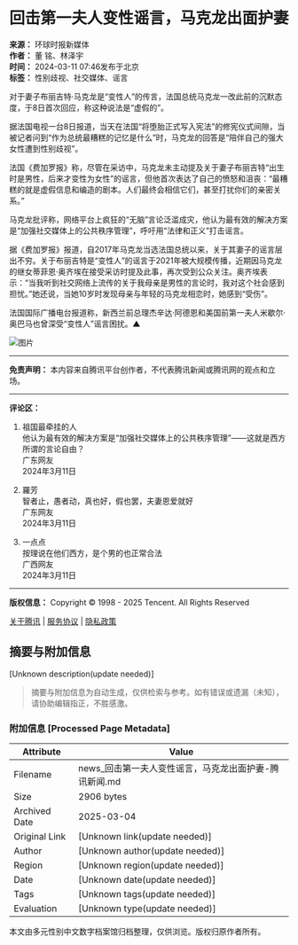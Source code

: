 # 回击第一夫人变性谣言，马克龙出面护妻

**来源：** 环球时报新媒体  
**作者：** 董 铭、林泽宇  
**时间：** 2024-03-11 07:46发布于北京  
**标签：** 性别歧视、社交媒体、谣言

对于妻子布丽吉特·马克龙是“变性人”的传言，法国总统马克龙一改此前的沉默态度，于8日首次回应，称这种说法是“虚假的”。

据法国电视一台8日报道，当天在法国“将堕胎正式写入宪法”的修宪仪式间隙，当被记者问到“作为总统最糟糕的记忆是什么”时，马克龙的回答是“陪伴自己的强大女性遭到性别歧视”。

法国《费加罗报》称，尽管在采访中，马克龙未主动提及关于妻子布丽吉特“出生时是男性，后来才变性为女性”的谣言，但他首次表达了自己的愤怒和沮丧：“最糟糕的就是虚假信息和编造的剧本。人们最终会相信它们，甚至打扰你们的亲密关系。”

马克龙批评称，网络平台上疯狂的“无脑”言论泛滥成灾，他认为最有效的解决方案是“加强社交媒体上的公共秩序管理”，呼吁用“法律和正义”打击谣言。

据《费加罗报》报道，自2017年马克龙当选法国总统以来，关于其妻子的谣言层出不穷。关于布丽吉特是“变性人”的谣言于2021年被大规模传播，近期因马克龙的继女蒂菲恩·奥齐埃在接受采访时提及此事，再次受到公众关注。奥齐埃表示：“当我听到社交网络上流传的关于我母亲是男性的言论时，我对这个社会感到担忧。”她还说，当她10岁时发现母亲与年轻的马克龙相恋时，她感到“受伤”。

法国国际广播电台报道称，新西兰前总理杰辛达·阿德恩和美国前第一夫人米歇尔·奥巴马也曾深受“变性人”谣言困扰。▲

![图片](https://inews.gtimg.com/news_bt/OofqChG-l4GXsawFLlUcd6xrtjritAVUkVIP8JNh1QvCUAA/641)

---

**免责声明：** 本内容来自腾讯平台创作者，不代表腾讯新闻或腾讯网的观点和立场。

---

**评论区：**

1. 祖国最牵挂的人  
   他认为最有效的解决方案是“加强社交媒体上的公共秩序管理”——这就是西方所谓的言论自由？  
   广东网友  
   2024年3月11日

2. 羅芳  
   智者止，愚者动，真也好，假也罢，夫妻恩爱就好  
   广东网友  
   2024年3月11日

3. 一点点  
   按理说在他们西方，是个男的也正常合法  
   广西网友  
   2024年3月11日

---

**版权信息：** Copyright © 1998 - 2025 Tencent. All Rights Reserved

[关于腾讯](https://www.tencent.com/zh-cn/) | [服务协议](https://new.qq.com/static/contract.shtml) | [隐私政策](https://privacy.qq.com/mb/policy/tencent-privacypolicy)
<!-- tcd_original_link https://news.qq.com/rain/a/20240311A00KWW00 -->


## 摘要与附加信息

<!-- tcd_abstract -->
[Unknown description(update needed)]
<!-- tcd_abstract_end -->

> 摘要与附加信息为自动生成，仅供检索与参考。如有错误或遗漏（未知），请协助编辑指正，不胜感激。

### 附加信息 [Processed Page Metadata]

| Attribute       | Value                                  |
|-----------------|----------------------------------------|
| Filename        | news_回击第一夫人变性谣言，马克龙出面护妻-腾讯新闻.md                             |
| Size            | 2906 bytes                           |
| Archived Date   | 2025-03-04                             |
| Original Link   | [Unknown link(update needed)]                       |
| Author          | [Unknown author(update needed)]                               |
| Region          | [Unknown region(update needed)]                               |
| Date            | [Unknown date(update needed)]                                 |
| Tags            | [Unknown tags(update needed)]                                 |
| Evaluation            | [Unknown type(update needed)]                                 |
<!-- tcd_table_end -->

本文由多元性别中文数字档案馆归档整理，仅供浏览。版权归原作者所有。
